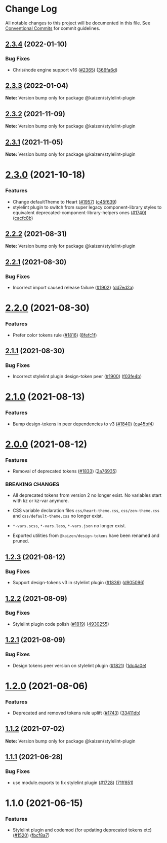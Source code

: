 # Change Log

All notable changes to this project will be documented in this file.
See [Conventional Commits](https://conventionalcommits.org) for commit guidelines.

## [2.3.4](https://github.com/cultureamp/kaizen-design-system/compare/@kaizen/stylelint-plugin@2.3.3...@kaizen/stylelint-plugin@2.3.4) (2022-01-10)


### Bug Fixes

* Chris/node engine support v16 ([#2365](https://github.com/cultureamp/kaizen-design-system/issues/2365)) ([366fa6d](https://github.com/cultureamp/kaizen-design-system/commit/366fa6d156d2a4a2b35b1356bbcf18adf2189f2b))





## [2.3.3](https://github.com/cultureamp/kaizen-design-system/compare/@kaizen/stylelint-plugin@2.3.2...@kaizen/stylelint-plugin@2.3.3) (2022-01-04)

**Note:** Version bump only for package @kaizen/stylelint-plugin





## [2.3.2](https://github.com/cultureamp/kaizen-design-system/compare/@kaizen/stylelint-plugin@2.3.1...@kaizen/stylelint-plugin@2.3.2) (2021-11-09)

**Note:** Version bump only for package @kaizen/stylelint-plugin





## [2.3.1](https://github.com/cultureamp/kaizen-design-system/compare/@kaizen/stylelint-plugin@2.3.0...@kaizen/stylelint-plugin@2.3.1) (2021-11-05)

**Note:** Version bump only for package @kaizen/stylelint-plugin





# [2.3.0](https://github.com/cultureamp/kaizen-design-system/compare/@kaizen/stylelint-plugin@2.2.2...@kaizen/stylelint-plugin@2.3.0) (2021-10-18)


### Features

* Change defaultTheme to Heart ([#1957](https://github.com/cultureamp/kaizen-design-system/issues/1957)) ([c45f639](https://github.com/cultureamp/kaizen-design-system/commit/c45f639872fa6d4d3c2b3c9c1256235760c0fadf))
* stylelint plugin to switch from super legacy component-library styles to equivalent deprecated-component-library-helpers ones ([#1740](https://github.com/cultureamp/kaizen-design-system/issues/1740)) ([cacfc8b](https://github.com/cultureamp/kaizen-design-system/commit/cacfc8b6c364c62b4f53d5025e7eddeb26a35929))





## [2.2.2](https://github.com/cultureamp/kaizen-design-system/compare/@kaizen/stylelint-plugin@2.2.1...@kaizen/stylelint-plugin@2.2.2) (2021-08-31)

**Note:** Version bump only for package @kaizen/stylelint-plugin





## [2.2.1](https://github.com/cultureamp/kaizen-design-system/compare/@kaizen/stylelint-plugin@2.2.0...@kaizen/stylelint-plugin@2.2.1) (2021-08-30)


### Bug Fixes

* Incorrect import caused release failure ([#1902](https://github.com/cultureamp/kaizen-design-system/issues/1902)) ([dd7ed2a](https://github.com/cultureamp/kaizen-design-system/commit/dd7ed2aba42c60348d3ada37fc1ff35deaccef39))





# [2.2.0](https://github.com/cultureamp/kaizen-design-system/compare/@kaizen/stylelint-plugin@2.1.1...@kaizen/stylelint-plugin@2.2.0) (2021-08-30)


### Features

* Prefer color tokens rule ([#1816](https://github.com/cultureamp/kaizen-design-system/issues/1816)) ([8fefc1f](https://github.com/cultureamp/kaizen-design-system/commit/8fefc1f28903e6d5bfa57457009a60842357db17))





## [2.1.1](https://github.com/cultureamp/kaizen-design-system/compare/@kaizen/stylelint-plugin@2.1.0...@kaizen/stylelint-plugin@2.1.1) (2021-08-30)


### Bug Fixes

* Incorrect stylelint plugin design-token peer ([#1900](https://github.com/cultureamp/kaizen-design-system/issues/1900)) ([f03fe4b](https://github.com/cultureamp/kaizen-design-system/commit/f03fe4b9e5cbbd76f5d4116ae4b904896ab9a49c))





# [2.1.0](https://github.com/cultureamp/kaizen-design-system/compare/@kaizen/stylelint-plugin@2.0.0...@kaizen/stylelint-plugin@2.1.0) (2021-08-13)


### Features

* Bump design-tokens in peer dependencies to v3 ([#1840](https://github.com/cultureamp/kaizen-design-system/issues/1840)) ([ca45bf4](https://github.com/cultureamp/kaizen-design-system/commit/ca45bf4707b5fbf907163653549e17682c46f636))





# [2.0.0](https://github.com/cultureamp/kaizen-design-system/compare/@kaizen/stylelint-plugin@1.2.3...@kaizen/stylelint-plugin@2.0.0) (2021-08-12)


### Features

* Removal of deprecated tokens ([#1833](https://github.com/cultureamp/kaizen-design-system/issues/1833)) ([2a76935](https://github.com/cultureamp/kaizen-design-system/commit/2a76935b5cb4f32b8a7bf47880a81820c885270c))


### BREAKING CHANGES

* All deprecated tokens from version 2 no longer exist. No variables start with kz or kz-var anymore.

* CSS variable declaration files `css/heart-theme.css`, `css/zen-theme.css` and `css/default-theme.css` no longer exist.

* `*-vars.scss`, `*-vars.less`, `*-vars.json`  no longer exist.

* Exported utilities from `@kaizen/design-tokens` have been renamed and pruned.





## [1.2.3](https://github.com/cultureamp/kaizen-design-system/compare/@kaizen/stylelint-plugin@1.2.2...@kaizen/stylelint-plugin@1.2.3) (2021-08-12)


### Bug Fixes

* Support design-tokens v3 in stylelint plugin ([#1836](https://github.com/cultureamp/kaizen-design-system/issues/1836)) ([d905096](https://github.com/cultureamp/kaizen-design-system/commit/d9050960571919034e0d9bb6139f07ee35e5ea52))





## [1.2.2](https://github.com/cultureamp/kaizen-design-system/compare/@kaizen/stylelint-plugin@1.2.1...@kaizen/stylelint-plugin@1.2.2) (2021-08-09)


### Bug Fixes

* Stylelint plugin code polish ([#1819](https://github.com/cultureamp/kaizen-design-system/issues/1819)) ([4930255](https://github.com/cultureamp/kaizen-design-system/commit/4930255cf8ef4870cfe2532d1e20b3fe158ca817))





## [1.2.1](https://github.com/cultureamp/kaizen-design-system/compare/@kaizen/stylelint-plugin@1.2.0...@kaizen/stylelint-plugin@1.2.1) (2021-08-09)


### Bug Fixes

* Design tokens peer version on stylelint plugin ([#1821](https://github.com/cultureamp/kaizen-design-system/issues/1821)) ([1dc4a0e](https://github.com/cultureamp/kaizen-design-system/commit/1dc4a0e88a3f6d1eca27ad507dbaea35dd62eed3))





# [1.2.0](https://github.com/cultureamp/kaizen-design-system/compare/@kaizen/stylelint-plugin@1.1.2...@kaizen/stylelint-plugin@1.2.0) (2021-08-06)


### Features

* Deprecated and removed tokens rule uplift ([#1743](https://github.com/cultureamp/kaizen-design-system/issues/1743)) ([33411db](https://github.com/cultureamp/kaizen-design-system/commit/33411db1d02e09539dea98ec43e5183815c9974b))





## [1.1.2](https://github.com/cultureamp/kaizen-design-system/compare/@kaizen/stylelint-plugin@1.1.1...@kaizen/stylelint-plugin@1.1.2) (2021-07-02)

**Note:** Version bump only for package @kaizen/stylelint-plugin





## [1.1.1](https://github.com/cultureamp/kaizen-design-system/compare/@kaizen/stylelint-plugin@1.1.0...@kaizen/stylelint-plugin@1.1.1) (2021-06-28)


### Bug Fixes

* use module.exports to fix stylelint plugin ([#1728](https://github.com/cultureamp/kaizen-design-system/issues/1728)) ([71ff851](https://github.com/cultureamp/kaizen-design-system/commit/71ff851b2d938135145d3406f540d903798fcaff))





# 1.1.0 (2021-06-15)


### Features

* Stylelint plugin and codemod (for updating deprecated tokens etc) ([#1520](https://github.com/cultureamp/kaizen-design-system/issues/1520)) ([fbcf8a7](https://github.com/cultureamp/kaizen-design-system/commit/fbcf8a77c5b0692bb547d23429ff922311a2d0c6))
